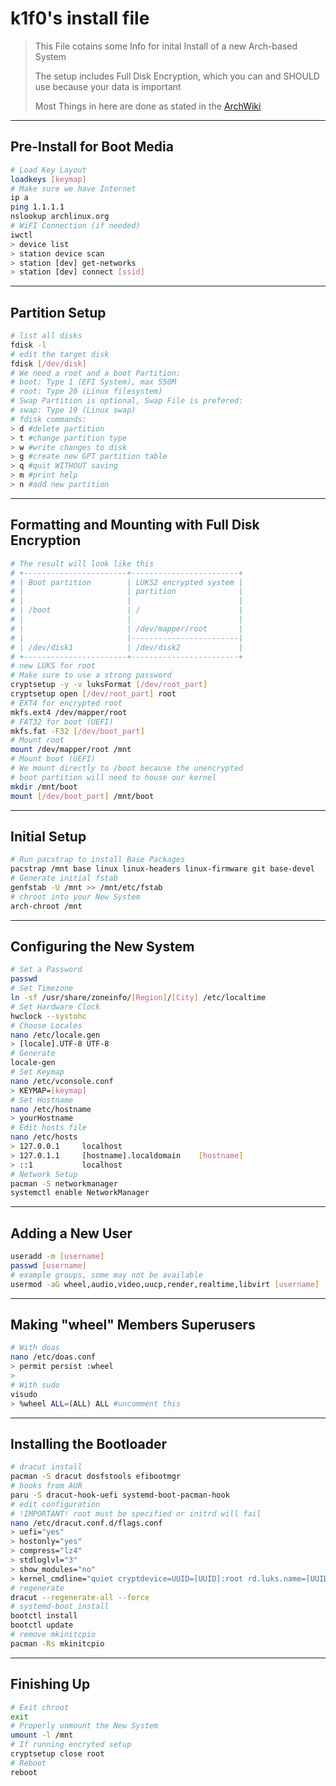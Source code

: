 # k1f0's install file

> This File cotains some Info for inital Install of a new Arch-based System
>  
> The setup includes Full Disk Encryption, which you can and SHOULD use because your data is important
>  
> Most Things in here are done as stated in the [ArchWiki](https://wiki.archlinux.org/title/Installation_guide)

---

## Pre-Install for Boot Media

```bash
# Load Key Layout
loadkeys [keymap]
# Make sure we have Internet
ip a
ping 1.1.1.1
nslookup archlinux.org
# WiFI Connection (if needed)
iwctl
> device list
> station device scan
> station [dev] get-networks
> station [dev] connect [ssid]
```

---

## Partition Setup

```bash
# list all disks
fdisk -l
# edit the target disk
fdisk [/dev/disk]
# We need a root and a boot Partition:
# boot: Type 1 (EFI System), max 550M
# root: Type 20 (Linux filesystem)
# Swap Partition is optional, Swap File is prefered:
# swap: Type 19 (Linux swap)
# fdisk commands:
> d #delete partition
> t #change partition type
> w #write changes to disk
> g #create new GPT partition table
> q #quit WITHOUT saving
> m #print help
> n #add new partition
```

---

## Formatting and Mounting with Full Disk Encryption

```bash
# The result will look like this
# +-----------------------+------------------------+
# | Boot partition        | LUKS2 encrypted system |
# |                       | partition              |
# |                       |                        |
# | /boot                 | /                      |
# |                       |                        |
# |                       | /dev/mapper/root       |
# |                       |------------------------|
# | /dev/disk1            | /dev/disk2             |
# +-----------------------+------------------------+
# new LUKS for root
# Make sure to use a strong password
cryptsetup -y -v luksFormat [/dev/root_part]
cryptsetup open [/dev/root_part] root
# EXT4 for encrypted root
mkfs.ext4 /dev/mapper/root
# FAT32 for boot (UEFI)
mkfs.fat -F32 [/dev/boot_part]
# Mount root
mount /dev/mapper/root /mnt
# Mount boot (UEFI)
# We mount directly to /boot because the unencrypted
# boot partition will need to house our kernel
mkdir /mnt/boot
mount [/dev/boot_part] /mnt/boot
```

---

## Initial Setup

```bash
# Run pacstrap to install Base Packages
pacstrap /mnt base linux linux-headers linux-firmware git base-devel
# Generate initial fstab
genfstab -U /mnt >> /mnt/etc/fstab
# chroot into your New System
arch-chroot /mnt
```

---

## Configuring the New System

```bash
# Set a Password
passwd
# Set Timezone
ln -sf /usr/share/zoneinfo/[Region]/[City] /etc/localtime
# Set Hardware Clock
hwclock --systohc
# Choose Locales
nano /etc/locale.gen
> [locale].UTF-8 UTF-8
# Generate
locale-gen
# Set Keymap
nano /etc/vconsole.conf
> KEYMAP=[keymap]
# Set Hostname
nano /etc/hostname            
> yourHostname
# Edit hosts file
nano /etc/hosts
> 127.0.0.1     localhost
> 127.0.1.1     [hostname].localdomain    [hostname]
> ::1           localhost
# Network Setup
pacman -S networkmanager
systemctl enable NetworkManager
```

---

## Adding a New User

```bash
useradd -m [username]
passwd [username]
# example groups, some may not be available
usermod -aG wheel,audio,video,uucp,render,realtime,libvirt [username]
```

---

## Making "wheel" Members Superusers

```bash
# With doas
nano /etc/doas.conf
> permit persist :wheel
>
# With sudo
visudo
> %wheel ALL=(ALL) ALL #uncomment this
```

---

## Installing the Bootloader

```bash
# dracut install
pacman -S dracut dosfstools efibootmgr
# hooks from AUR
paru -S dracut-hook-uefi systemd-boot-pacman-hook
# edit configuration
# !IMPORTANT! root must be specified or initrd will fail
nano /etc/dracut.conf.d/flags.conf
> uefi="yes"
> hostonly="yes"
> compress="lz4"
> stdloglvl="3"
> show_modules="no"
> kernel_cmdline="quiet cryptdevice=UUID=[UUID]:root rd.luks.name=[UUID]=root root=/dev/mapper/root"
# regenerate
dracut --regenerate-all --force
# systemd-boot install
bootctl install
bootctl update
# remove mkinitcpio
pacman -Rs mkinitcpio
```

---

## Finishing Up

```bash
# Exit chroot
exit
# Properly unmount the New System
umount -l /mnt
# If running encryted setup
cryptsetup close root
# Reboot
reboot
```
